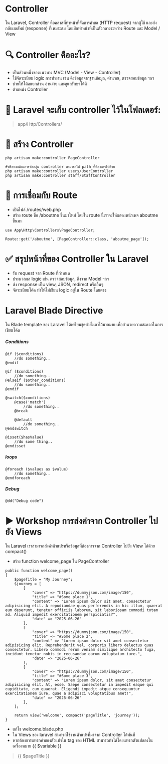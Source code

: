 # Controller

ใน Laravel, Controller คือคลาสที่ทำหน้าที่จัดการคำขอ (HTTP request) จากผู้ใช้ และส่งกลับผลลัพธ์ (response) ที่เหมาะสม โดยมักทำหน้าที่เป็นตัวกลางระหว่าง Route และ Model / View

# 🔍 Controller คืออะไร?

- เป็นส่วนหนึ่งของแนวทาง MVC (Model - View - Controller)
- ใช้จัดระเบียบ logic การทำงาน เช่น ดึงข้อมูลจากฐานข้อมูล, คำนวณ, ตรวจสอบข้อมูล ฯลฯ
- ช่วยให้โค้ดแยกส่วน อ่านง่าย และดูแลรักษาได้ดี
- ตำแหน่ง Controller

# 📁 Laravel จะเก็บ controller ไว้ในโฟลเดอร์:

> app/Http/Controllers/

# 📄 สร้าง Controller

```
php artisan make:controller PageController

#หรือหากต้องการจัดกลุ่ม controller สามารถใส่ path ที่ต้องการไปด้วย
php artisan make:controller users/UserController
php artisan make:controller staff/StaffController
```

# 🔗 การเชื่อมกับ Route

- เปิดไฟล์ /routes/web.php
- สร้าง route ชื่อ /aboutme ขึ้นมาใหม่ โดยใน route นี้เราจะให้แสดงหน้าเพจ aboutme ขึ้นมา

```
use App\Http\Controllers\PageController;

Route::get('/aboutme', [PageController::class, 'aboutme_page']);
```

# ✅ สรุปหน้าที่ของ Controller ใน Laravel

- รับ request จาก Route ที่กำหนด
- ประมวลผล logic เช่น ตรวจสอบข้อมูล, ดึงจาก Model ฯลฯ
- ส่ง response เป็น view, JSON, redirect หรืออื่นๆ
- จัดระเบียบโค้ด ทำให้ไม่เขียน logic อยู่ใน Route โดยตรง

# Laravel Blade Directive

ใน Blade template ของ Laravel ได้เตรียมชุดคำสั่งเอาไว้มากมาย เพื่ออำนวยความสะดวกในการเขียนโค้ด

##### Conditions

```
@if ($conditions)
    //do something..
@endif
```

```
@if ($conditions)
    //do something..
@elseif ($other_conditions)
    //do something..
@endif
```

```
@switch($conditions)
    @case('match')
        //do something..
    @break

    @default
        //do something..
@endswitch
```

```
@isset($hasValue)
    //do some thing..
@endisset
```

##### loops

```
@foreach ($values as $value)
    //do something..
@endforeach
```

##### Debug

```
@dd("Debug code")
```

# ▶️ Workshop การส่งค่าจาก Controller ไปยัง Views

ใน Laravel เราสามารถส่งค่าตัวแปรหรือข้อมูลที่ต้องการจาก Controller ไปยัง View ได้ด้วย compact()

- สร้าง function welcome_page ใน PageController

```
public function welcome_page()
{
    $pageTitle = "My Journey";
    $journey = [
        [
            "cover" => "https://dummyjson.com/image/150",
            "title" => "#Some place 1",
            "content" => "Lorem ipsum dolor sit amet, consectetur adipisicing elit. A repudiandae quas perferendis in hic illum, quaerat eum deserunt, tenetur officiis laborum, sit laboriosam commodi totam ad. Aliquid impedit exercitationem perspiciatis?",
            "date" => "2025-06-26"
        ],
        [
            "cover" => "https://dummyjson.com/image/150",
            "title" => "#Some place 2",
            "content" => "Lorem ipsum dolor sit amet consectetur adipisicing elit. Reprehenderit vel, corporis libero delectus quas consectetur. Libero commodi rerum veniam similique architecto fuga, incidunt tenetur nobis in recusandae earum voluptatum iure.",
            "date" => "2025-06-26"
        ],
        [
            "cover" => "https://dummyjson.com/image/150",
            "title" => "#Some place 3",
            "content" => "Lorem ipsum dolor, sit amet consectetur adipisicing elit. At, esse. Saepe consectetur in impedit eaque qui cupiditate, cum quaerat. Eligendi impedit atque consequuntur exercitationem iure, quae a adipisci voluptatibus amet!",
            "date" => "2025-06-26"
        ],
    ];

    return view('welcome', compact('pageTitle', 'journey'));
}
```

- แก้ไข welcome.blade.php
- ใน Views ของ laravel สามารถใช้งานตัวแปรที่มาจาก Controller ได้ทันที
- หากต้องการแทรกค่าของตัวแปรใน tag ของ HTML สามารถทำได้โดยแทรกตัวแปลลงในเครื่องหมาย {{ $variable }}

> <some-html-tag>{{ $pageTitle }}</some-html-tag>
